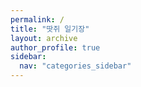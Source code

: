 ```yaml
---
permalink: /
title: "땃쥐 일기장"
layout: archive
author_profile: true
sidebar:
  nav: "categories_sidebar"
---
```



